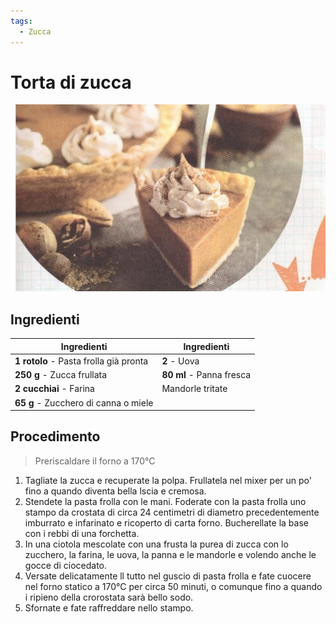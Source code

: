 ```yaml
---
tags:
  - Zucca
---
```

# Torta di zucca

![](../img/Torta-di-zucca.webp)

## Ingredienti

| Ingredienti                  | Ingredienti             |
| ---------------------------- | ----------------------- |
| **1 rotolo** - Pasta frolla già pronta | **2** - Uova |
| **250 g** - Zucca frullata | **80 ml** - Panna fresca |
| **2 cucchiai** - Farina | Mandorle tritate |
| **65 g** - Zucchero di canna o miele | |

## Procedimento

> Preriscaldare il forno a 170°C    

1. Tagliate la zucca e recuperate la polpa. Frullatela nel mixer per un po' fino a quando diventa bella lscia e cremosa. 
1. Stendete la pasta frolla con le mani. Foderate con la pasta frolla uno stampo da crostata di circa 24 centimetri di diametro precedentemente imburrato e infarinato e ricoperto di carta forno. Bucherellate la base con i rebbi di una forchetta. 
2. In una ciotola mescolate con una frusta la purea di zucca con lo zucchero, la farina, le uova, la panna e le mandorle e volendo anche le gocce di ciocedato. 
3. Versate delicatamente ll tutto nel guscio di pasta frolla e fate cuocere nel forno statico a 170°C per circa 50 minuti, o comunque fino a quando i ripieno della crorostata sarà bello sodo.
4. Sfornate e fate raffreddare nello stampo.
